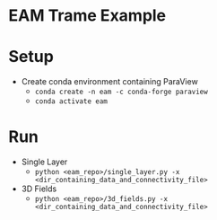# EAM Trame Example


# Setup

* Create conda environment containing ParaView
  * `conda create -n eam -c conda-forge paraview`
  * `conda activate eam`

# Run

* Single Layer
  * `python <eam_repo>/single_layer.py -x <dir_containing_data_and_connectivity_file>`
* 3D Fields
  * `python <eam_repo>/3d_fields.py -x <dir_containing_data_and_connectivity_file>`